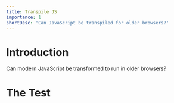 ```yaml
---
title: Transpile JS
importance: 1
shortDesc: 'Can JavaScript be transpiled for older browsers?'
---
```


# Introduction

Can modern JavaScript be transformed to run in older browsers?

# The Test
